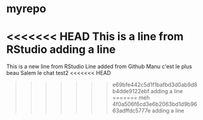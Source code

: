 # myrepo
<<<<<<< HEAD
This is a line from RStudio
adding a line
=======
This is a new line from RStudio
Line added from Github
Manu c'est le plus beau
Salem le chat
test2
<<<<<<< HEAD
>>>>>>> e69bfe442c5d1f1bafbd3d0ab9d8b4dde9122ebf
adding a line
=======
meh
>>>>>>> 4f0a506f6cd3e6b2063bd1d9b9663adffdc5777e
adding a line
